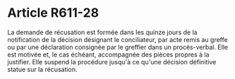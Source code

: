 # Article R611-28

La demande de récusation est formée dans les quinze jours de la notification de la décision désignant le conciliateur, par acte remis au greffe ou par une déclaration consignée par le greffier dans un procès-verbal.   Elle est motivée et, le cas échéant, accompagnée des pièces propres à la justifier.   Elle suspend la procédure jusqu'à ce qu'une décision définitive statue sur la récusation.